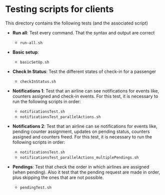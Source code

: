 # Testing scripts for clients

This directory contains the following tests (and the associated script)
- **Run all**: Test every command. That the syntax and output are correct
    - `run-all.sh`
- **Basic setup**: 
  - `basicSetUp.sh`
- **Check In Status**: Test the different states of check-in for a passenger
  - `checkInStatus.sh`
- **Notifications 1**: Test that an airline can see notifications for events like, counters assigned and check-in events.
For this test, it is necessary to run the following scripts in order:
  - `notificationsTest.sh` 
  - `notificationsTest_parallelActions.sh`
- **Notifications 2**: Test that an airline can se notifications for events like, pending counter assignment, updates on pending status, counters assigned and counters freed. 
For this test, it is necessary to run the following scripts in order: 
    - `notificationsTest.sh`
    - `notificationsTest_parallelActions_multiplePendings.sh`

- **Pendings**: Test that check the order in which airlines are assigned (when pending). Also it test that the pending request are made in order, plus skipping the ones that are not possible.
  - `pendingTest.sh`
